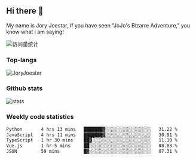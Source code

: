## Hi there 👋

My name is Jory Joestar, If you have seen "JoJo's Bizarre Adventure," you know what i am saying! 

<img src="https://komarev.com/ghpvc/?username=JoryJoestar&label=Views&color=0e75b6&style=flat" alt="访问量统计" />

### Top-langs

<p><img src="https://github-readme-stats.vercel.app/api/top-langs?username=JoryJoestar&show_icons=true&locale=en&layout=compact&size_weight=0&count_weight=1" alt="JoryJoestar" /></p>   

### Github stats

<picture>
  <source
    srcset="https://github-readme-stats-au6v.vercel.app/api?username=JoryJoestar&count_private=true&show_icons=true"
    media="(prefers-color-scheme: dark)"
  />
  <source
    srcset="https://github-readme-stats-au6v.vercel.app/api?username=JoryJoestar&count_private=true&show_icons=true"
    media="(prefers-color-scheme: light), (prefers-color-scheme: no-preference)"
  />
  <img src="https://github-readme-stats-au6v.vercel.app/api?username=JoryJoestar&count_private=true&show_icons=true&hide_rank=true" alt="stats"/>
</picture>

###  Weekly code statistics

<!--START_SECTION:waka-->

```txt
Python       4 hrs 13 mins   ███████▓░░░░░░░░░░░░░░░░░   31.22 %
JavaScript   4 hrs 11 mins   ███████▓░░░░░░░░░░░░░░░░░   30.91 %
TypeScript   1 hr 30 mins    ██▓░░░░░░░░░░░░░░░░░░░░░░   11.10 %
Vue.js       1 hr 5 mins     ██░░░░░░░░░░░░░░░░░░░░░░░   08.03 %
JSON         59 mins         █▓░░░░░░░░░░░░░░░░░░░░░░░   07.31 %
```

<!--END_SECTION:waka-->
